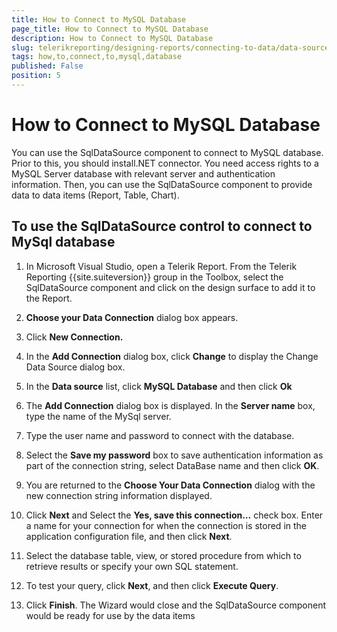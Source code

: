 ```yaml
---
title: How to Connect to MySQL Database
page_title: How to Connect to MySQL Database 
description: How to Connect to MySQL Database
slug: telerikreporting/designing-reports/connecting-to-data/data-source-components/sqldatasource-component/-how-to/how-to-connect-to-mysql-database
tags: how,to,connect,to,mysql,database
published: False
position: 5
---
```


# How to Connect to MySQL Database



You can use the SqlDataSource component to connect to MySQL        database. Prior to this, you should install.NET connector. You need access        rights to a MySQL Server database with relevant server and authentication        information. Then, you can use the SqlDataSource component to provide data        to data items (Report, Table, Chart).

## To use the SqlDataSource control to connect to MySql database

1. In Microsoft Visual Studio, open a Telerik Report. From the              Telerik Reporting {{site.suiteversion}} group in the Toolbox, select the              SqlDataSource component and click on the design surface to add it              to the Report.

1. __Choose your Data Connection__ dialog box              appears.

1. Click __New Connection.__ 

1. In the __Add Connection__ dialog box,              click __Change__ to display the Change Data              Source dialog box.

1. In the __Data source__ list, click __MySQL Database__ and then click __Ok__ 

1. The __Add Connection__ dialog box is displayed.              In the __Server name__ box, type the name of the MySql server.

1. Type the user name and password to connect with the database.

1. Select the __Save my password__ box to save              authentication information as part of the connection string, select              DataBase name and then click __OK__.

1. You are returned to the __Choose Your Data Connection__            dialog with the new connection string information displayed.

1. Click __Next__ and Select the __Yes, save this connection…__ check box.             Enter a name for your connection for when the connection is stored in              the application configuration file, and then click __Next__.

1. Select the database table, view, or stored procedure from              which to retrieve results or specify your own SQL statement. 

1. To test your query, click __Next__, and              then click __Execute Query__.

1. Click __Finish__. The Wizard would close              and the SqlDataSource component would be ready for use by the data items



